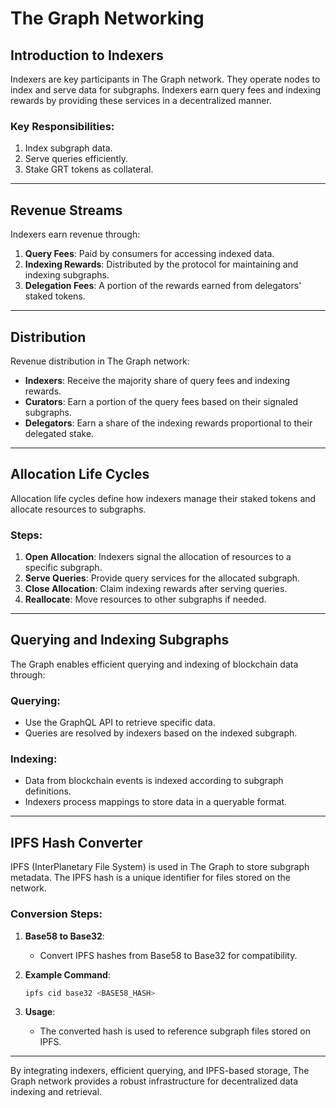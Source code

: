 # The Graph Networking

## Introduction to Indexers
Indexers are key participants in The Graph network. They operate nodes to index and serve data for subgraphs. Indexers earn query fees and indexing rewards by providing these services in a decentralized manner.

### Key Responsibilities:
1. Index subgraph data.
2. Serve queries efficiently.
3. Stake GRT tokens as collateral.

---

## Revenue Streams
Indexers earn revenue through:
1. **Query Fees**: Paid by consumers for accessing indexed data.
2. **Indexing Rewards**: Distributed by the protocol for maintaining and indexing subgraphs.
3. **Delegation Fees**: A portion of the rewards earned from delegators' staked tokens.

---

## Distribution
Revenue distribution in The Graph network:
- **Indexers**: Receive the majority share of query fees and indexing rewards.
- **Curators**: Earn a portion of the query fees based on their signaled subgraphs.
- **Delegators**: Earn a share of the indexing rewards proportional to their delegated stake.

---

## Allocation Life Cycles
Allocation life cycles define how indexers manage their staked tokens and allocate resources to subgraphs.

### Steps:
1. **Open Allocation**: Indexers signal the allocation of resources to a specific subgraph.
2. **Serve Queries**: Provide query services for the allocated subgraph.
3. **Close Allocation**: Claim indexing rewards after serving queries.
4. **Reallocate**: Move resources to other subgraphs if needed.

---

## Querying and Indexing Subgraphs
The Graph enables efficient querying and indexing of blockchain data through:

### Querying:
- Use the GraphQL API to retrieve specific data.
- Queries are resolved by indexers based on the indexed subgraph.

### Indexing:
- Data from blockchain events is indexed according to subgraph definitions.
- Indexers process mappings to store data in a queryable format.

---

## IPFS Hash Converter
IPFS (InterPlanetary File System) is used in The Graph to store subgraph metadata. The IPFS hash is a unique identifier for files stored on the network.

### Conversion Steps:
1. **Base58 to Base32**:
   - Convert IPFS hashes from Base58 to Base32 for compatibility.

2. **Example Command**:
   ```bash
   ipfs cid base32 <BASE58_HASH>
   ```

3. **Usage**:
   - The converted hash is used to reference subgraph files stored on IPFS.

---

By integrating indexers, efficient querying, and IPFS-based storage, The Graph network provides a robust infrastructure for decentralized data indexing and retrieval.

